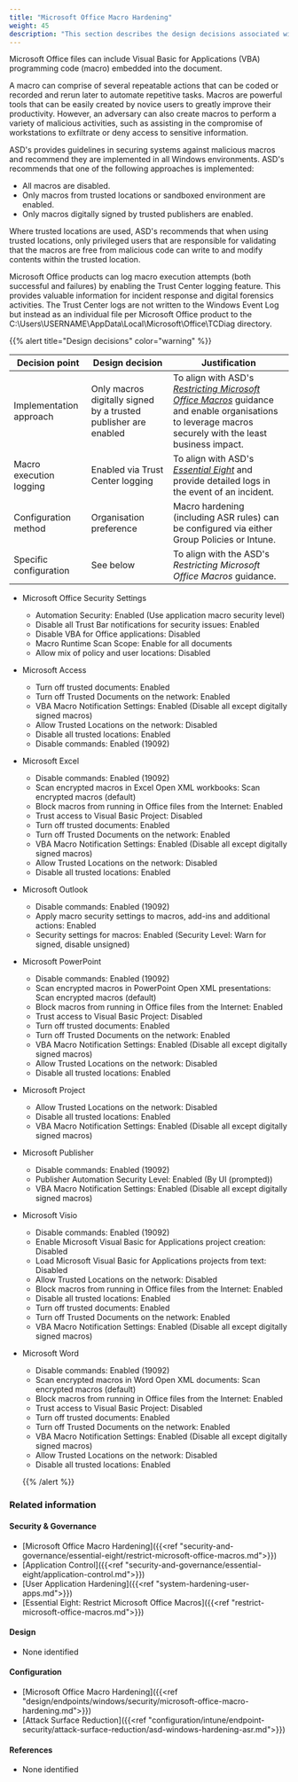 ```yaml
---
title: "Microsoft Office Macro Hardening"
weight: 45
description: "This section describes the design decisions associated with Microsoft Office macros on Windows 10 and 11 endpoints configured according to guidance in ASD's Blueprint for Secure Cloud."
---
```


Microsoft Office files can include Visual Basic for Applications (VBA) programming code (macro) embedded into the document.

A macro can comprise of several repeatable actions that can be coded or recorded and rerun later to automate repetitive tasks. Macros are powerful tools that can be easily created by novice users to greatly improve their productivity. However, an adversary can also create macros to perform a variety of malicious activities, such as assisting in the compromise of workstations to exfiltrate or deny access to sensitive information.

ASD's provides guidelines in securing systems against malicious macros and recommend they are implemented in all Windows environments. ASD's recommends that one of the following approaches is implemented:

* All macros are disabled.
* Only macros from trusted locations or sandboxed environment are enabled.
* Only macros digitally signed by trusted publishers are enabled.

Where trusted locations are used, ASD's recommends that when using trusted locations, only privileged users that are responsible for validating that the macros are free from malicious code can write to and modify contents within the trusted location. 

Microsoft Office products can log macro execution attempts (both successful and failures) by enabling the Trust Center logging feature. This provides valuable information for incident response and digital forensics activities. The Trust Center logs are not written to the Windows Event Log but instead as an individual file per Microsoft Office product to the C:\Users\USERNAME\AppData\Local\Microsoft\Office\TCDiag directory.

{{% alert title="Design decisions" color="warning" %}}

| Decision point          | Design decision                                                 | Justification                                                                                                                                        |
|-------------------------|-----------------------------------------------------------------|------------------------------------------------------------------------------------------------------------------------------------------------------|
| Implementation approach | Only macros digitally signed by a trusted publisher are enabled | To align with ASD's [*Restricting Microsoft Office Macros*](https://www.cyber.gov.au/resources-business-and-government/maintaining-devices-and-systems/system-hardening-and-administration/system-hardening/restricting-microsoft-office-macros) guidance and enable organisations to leverage macros securely with the least business impact. |
| Macro execution logging | Enabled via Trust Center logging                                | To align with ASD's [*Essential Eight*](https://www.cyber.gov.au/resources-business-and-government/essential-cyber-security/essential-eight) and provide detailed logs in the event of an incident.                                                             |
| Configuration method    | Organisation preference                                         | Macro hardening (including ASR rules) can be configured via either Group Policies or Intune.                                                         |
| Specific configuration  | See below                                                       | To align with the ASD's *Restricting Microsoft Office Macros* guidance.                                                                                     |


* Microsoft Office Security Settings
  * Automation Security: Enabled (Use application macro security level)
  * Disable all Trust Bar notifications for security issues: Enabled
  * Disable VBA for Office applications: Disabled
  * Macro Runtime Scan Scope: Enable for all documents
  * Allow mix of policy and user locations: Disabled
* Microsoft Access 
  * Turn off trusted documents: Enabled
  * Turn off Trusted Documents on the network: Enabled
  * VBA Macro Notification Settings: Enabled (Disable all except digitally signed macros)
  * Allow Trusted Locations on the network: Disabled
  * Disable all trusted locations: Enabled
  * Disable commands: Enabled (19092)
* Microsoft Excel 
  * Disable commands: Enabled (19092)
  * Scan encrypted macros in Excel Open XML workbooks: Scan encrypted macros (default)
  * Block macros from running in Office files from the Internet: Enabled
  * Trust access to Visual Basic Project: Disabled
  * Turn off trusted documents: Enabled
  * Turn off Trusted Documents on the network: Enabled
  * VBA Macro Notification Settings: Enabled (Disable all except digitally signed macros)
  * Allow Trusted Locations on the network: Disabled
  * Disable all trusted locations: Enabled
* Microsoft Outlook 
  * Disable commands: Enabled (19092)
  * Apply macro security settings to macros, add-ins and additional actions: Enabled
  * Security settings for macros: Enabled (Security Level: Warn for signed, disable unsigned)
* Microsoft PowerPoint 
  * Disable commands: Enabled (19092)
  * Scan encrypted macros in PowerPoint Open XML presentations: Scan encrypted macros (default)
  * Block macros from running in Office files from the Internet: Enabled
  * Trust access to Visual Basic Project: Disabled
  * Turn off trusted documents: Enabled
  * Turn off Trusted Documents on the network: Enabled
  * VBA Macro Notification Settings: Enabled (Disable all except digitally signed macros)
  * Allow Trusted Locations on the network: Disabled
  * Disable all trusted locations: Enabled
* Microsoft Project 
  * Allow Trusted Locations on the network: Disabled
  * Disable all trusted locations: Enabled
  * VBA Macro Notification Settings: Enabled (Disable all except digitally signed macros)
* Microsoft Publisher 
  * Disable commands: Enabled (19092)
  * Publisher Automation Security Level: Enabled (By UI (prompted))
  * VBA Macro Notification Settings: Enabled (Disable all except digitally signed macros)
* Microsoft Visio 
  * Disable commands: Enabled (19092)
  * Enable Microsoft Visual Basic for Applications project creation: Disabled
  * Load Microsoft Visual Basic for Applications projects from text: Disabled
  * Allow Trusted Locations on the network: Disabled
  * Block macros from running in Office files from the Internet: Enabled
  * Disable all trusted locations: Enabled
  * Turn off trusted documents: Enabled
  * Turn off Trusted Documents on the network: Enabled
  * VBA Macro Notification Settings: Enabled (Disable all except digitally signed macros)
* Microsoft Word 
  * Disable commands: Enabled (19092)
  * Scan encrypted macros in Word Open XML documents: Scan encrypted macros (default)
  * Block macros from running in Office files from the Internet: Enabled
  * Trust access to Visual Basic Project: Disabled
  * Turn off trusted documents: Enabled
  * Turn off Trusted Documents on the network: Enabled
  * VBA Macro Notification Settings: Enabled (Disable all except digitally signed macros)
  * Allow Trusted Locations on the network: Disabled
  * Disable all trusted locations: Enabled

  {{% /alert %}}

### Related information

#### Security & Governance

* [Microsoft Office Macro Hardening]({{<ref "security-and-governance/essential-eight/restrict-microsoft-office-macros.md">}})
* [Application Control]({{<ref "security-and-governance/essential-eight/application-control.md">}})
* [User Application Hardening]({{<ref "system-hardening-user-apps.md">}})
* [Essential Eight: Restrict Microsoft Office Macros]({{<ref "restrict-microsoft-office-macros.md">}})

#### Design

* None identified

#### Configuration

* [Microsoft Office Macro Hardening]({{<ref "design/endpoints/windows/security/microsoft-office-macro-hardening.md">}})
* [Attack Surface Reduction]({{<ref "configuration/intune/endpoint-security/attack-surface-reduction/asd-windows-hardening-asr.md">}})

#### References

* None identified